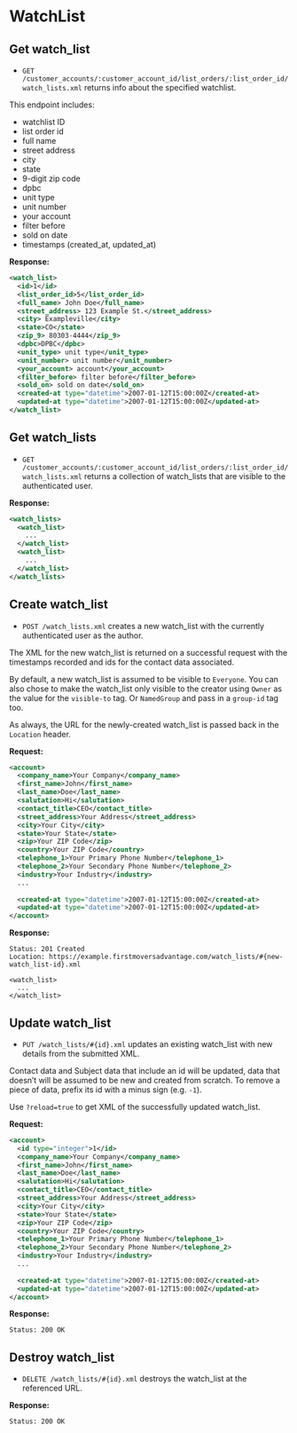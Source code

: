 <!-- 
    customer_account_list_order_watch_lists GET    
            /customer_accounts/:customer_account_id/list_orders/:list_order_id/watch_lists(.:format)  watch_lists#index
                                            POST   
            /customer_accounts/:customer_account_id/list_orders/:list_order_id/watch_lists(.:format)  watch_lists#create
 new_customer_account_list_order_watch_list GET    
            /customer_accounts/:customer_account_id/list_orders/:list_order_id/watch_lists/new(.:format)  watch_lists#new
edit_customer_account_list_order_watch_list GET    
            /customer_accounts/:customer_account_id/list_orders/:list_order_id/watch_lists/:id/edit(.:format) watch_lists#edit
     customer_account_list_order_watch_list GET    
            /customer_accounts/:customer_account_id/list_orders/:list_order_id/watch_lists/:id(.:format)  watch_lists#show
                                            PUT    
            /customer_accounts/:customer_account_id/list_orders/:list_order_id/watch_lists/:id(.:format)  watch_lists#update
                                            DELETE 
            /customer_accounts/:customer_account_id/list_orders/:list_order_id/watch_lists/:id(.:format)  watch_lists#destroy
 -->
WatchList
================

Get watch_list
-----------

* `GET /customer_accounts/:customer_account_id/list_orders/:list_order_id/watch_lists.xml` returns info about the specified watchlist.

This endpoint includes:

* watchlist ID
* list order id
* full name
* street address
* city
* state
* 9-digit zip code
* dpbc
* unit type
* unit number
* your account
* filter before
* sold on date
* timestamps (created_at, updated_at)


**Response:**

``` xml
<watch_list>
  <id>1</id>
  <list_order_id>5</list_order_id>
  <full_name> John Doe</full_name>
  <street_address> 123 Example St.</street_address>
  <city> Exampleville</city>
  <state>CO</state>
  <zip_9> 80303-4444</zip_9>
  <dpbc>DPBC</dpbc>
  <unit_type> unit type</unit_type>
  <unit_number> unit number</unit_number>
  <your_account> account</your_account>
  <filter_before> filter before</filter_before>
  <sold_on> sold on date</sold_on>
  <created-at type="datetime">2007-01-12T15:00:00Z</created-at>
  <updated-at type="datetime">2007-01-12T15:00:00Z</updated-at>
</watch_list>
```

Get watch_lists
-------------

* `GET /customer_accounts/:customer_account_id/list_orders/:list_order_id/watch_lists.xml` returns a collection of watch_lists that are visible to the authenticated user.

**Response:**

``` xml
<watch_lists>
  <watch_list>
    ...
  </watch_list>
  <watch_list>
    ...
  </watch_list>
</watch_lists>
```


Create watch_list
--------------

* `POST /watch_lists.xml` creates a new watch_list with the currently authenticated user as the author.

The XML for the new watch_list is returned on a successful request with the timestamps recorded and ids for the contact data associated.

By default, a new watch_list is assumed to be visible to `Everyone`. You can also chose to make the watch_list only visible to the creator using `Owner` as the value for the `visible-to` tag. Or `NamedGroup` and pass in a `group-id` tag too.

As always, the URL for the newly-created watch_list is passed back in the `Location` header.

**Request:**

``` xml
<account>
  <company_name>Your Company</company_name>
  <first_name>John</first_name>
  <last_name>Doe</last_name>
  <salutation>Hi</salutation>
  <contact_title>CEO</contact_title>
  <street_address>Your Address</street_address>
  <city>Your City</city>
  <state>Your State</state>
  <zip>Your ZIP Code</zip>
  <country>Your ZIP Code</country>
  <telephone_1>Your Primary Phone Number</telephone_1>
  <telephone_2>Your Secondary Phone Number</telephone_2>
  <industry>Your Industry</industry>
  ...
  
  <created-at type="datetime">2007-01-12T15:00:00Z</created-at>
  <updated-at type="datetime">2007-01-12T15:00:00Z</updated-at>
</account>
```

**Response:**

    Status: 201 Created
    Location: https://example.firstmoversadvantage.com/watch_lists/#{new-watch_list-id}.xml

    <watch_list>
      ...
    </watch_list>


Update watch_list
--------------

* `PUT /watch_lists/#{id}.xml` updates an existing watch_list with new details from the submitted XML.

Contact data and Subject data that include an id will be updated, data that doesn’t will be assumed to be new and created from scratch. To remove a piece of data, prefix its id with a minus sign (e.g. `-1`).

Use `?reload=true` to get XML of the successfully updated watch_list.

**Request:**

``` xml
<account>
  <id type="integer">1</id>
  <company_name>Your Company</company_name>
  <first_name>John</first_name>
  <last_name>Doe</last_name>
  <salutation>Hi</salutation>
  <contact_title>CEO</contact_title>
  <street_address>Your Address</street_address>
  <city>Your City</city>
  <state>Your State</state>
  <zip>Your ZIP Code</zip>
  <country>Your ZIP Code</country>
  <telephone_1>Your Primary Phone Number</telephone_1>
  <telephone_2>Your Secondary Phone Number</telephone_2>
  <industry>Your Industry</industry>
  ...
  
  <created-at type="datetime">2007-01-12T15:00:00Z</created-at>
  <updated-at type="datetime">2007-01-12T15:00:00Z</updated-at>
</account>
```

**Response:**

    Status: 200 OK


Destroy watch_list
---------------

* `DELETE /watch_lists/#{id}.xml` destroys the watch_list at the referenced URL.

**Response:**

    Status: 200 OK